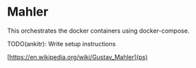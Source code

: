 Mahler
======

This orchestrates the docker containers using docker-compose.

TODO(ankitr): Write setup instructions

[https://en.wikipedia.org/wiki/Gustav_Mahler](ps)
